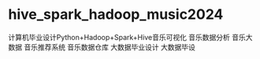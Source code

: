# hive_spark_hadoop_music2024
计算机毕业设计Python+Hadoop+Spark+Hive音乐可视化 音乐数据分析 音乐大数据 音乐推荐系统 音乐数据仓库 大数据毕业设计 大数据毕设
